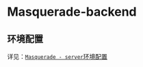 # Masquerade-backend

## 环境配置
详见：[`Masquerade - server`环境配置](https://github.com/bitifirefly/Masquerade-Docs/blob/master/Masquerade-server-Docs/more/v%200.0.1.md)

